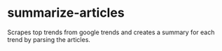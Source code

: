 # summarize-articles
Scrapes top trends from google trends and creates a summary for each trend by parsing the articles.
